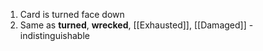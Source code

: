 1. Card is turned face down
2. Same as **turned**, **wrecked**, [[Exhausted]], [[Damaged]] - indistinguishable
